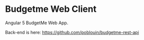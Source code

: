 # Budgetme Web Client

Angular 5 BudgetMe Web App.

Back-end is here: https://github.com/poblouin/budgetme-rest-api
